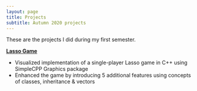 ```yaml
---
layout: page
title: Projects
subtitle: Autumn 2020 projects
---
```


These are the projects I did during my first semester.

[**Lasso Game**](./aut20/lasso-game/)
- Visualized implementation of a single-player Lasso game in C++ using SimpleCPP Graphics package
- Enhanced the game by introducing 5 additional features using concepts of classes, inheritance & vectors